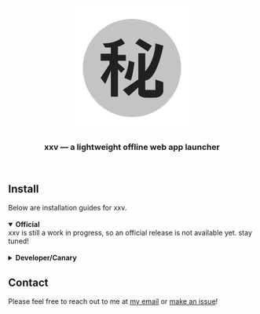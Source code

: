 <br/>
<br/>

<div align="center">
  <a href="https://xxv.network"><img src="https://github.com/jordanreger/xxv/blob/main/src/utils/xxvlogo.png?raw=true" width="250" /></a>
  <h3>xxv — a lightweight offline web app launcher</h3>
</div>

<br/>

<h2>Install</h2>
Below are installation guides for xxv.

<br/>
<br/>

<details open>
  <summary><b>Official</b></summary>
  xxv is still a work in progress, so an official release is not available yet. stay tuned!
</details>

<br/>

<details>
  <summary><b>Developer/Canary</b></summary>
  Here are the steps (to date):
  <br/>
  <br/>
  1. Clone this repo
  <br/>
  <code>git clone https://github.com/jordanreger/xxv</code>
  <br/>
  <br/>
  2. Change directory to xxv
  <br/>
  <code>cd xxv</code>
  <br/>
  <br/>
  3. Run the server
  <br/>
  <code>./dev.sh</code>
  <br/>
  <br/>
  4. Install as PWA
  <br/>
  Navigate to <a href="http://localhost:6969">localhost:6969</a> and install as a PWA.
</details>

<h2>Contact</h2>
Please feel free to reach out to me at <a href="mailto:jordanreger@gmail.com">my email</a> or <a href="https://github.com/jordanreger/xxv/issues/new">make an issue</a>!
